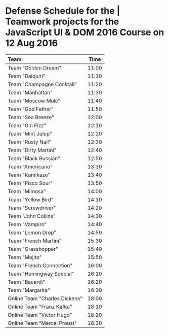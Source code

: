 #   Defense Schedule for the |   Teamwork projects for the JavaScript UI & DOM 2016 Course on 12 Aug 2016


|   Team                          | Time  |
| :------------------------------ | :---: |
|   Team "Golden Dream"           | 11:00 | 
|   Team "Daiquiri"               | 11:10 | 
|   Team "Champagne Cocktail"     | 11:20 | 
|   Team "Manhattan"              | 11:30 | 
|   Team "Moscow Mule"            | 11:40 | 
|   Team "God Father"             | 11:50 | 
|   Team "Sea Breeze"             | 12:00 | 
|   Team "Gin Fizz"               | 12:10 | 
|   Team "Mint Julep"             | 12:20 | 
|   Team "Rusty Nail"             | 12:30 | 
|   Team "Dirty Martini"          | 12:40 | 
|   Team "Black Russian"          | 12:50 | 
|   Team "Americano"              | 13:30 | 
|   Team "Kamikaze"               | 13:40 | 
|   Team "Pisco Sour"             | 13:50 | 
|   Team "Mimosa"                 | 14:00 | 
|   Team "Yellow Bird"            | 14:10 | 
|   Team "Screwdriver"            | 14:20 | 
|   Team "John Collins"           | 14:30 | 
|   Team "Vampiro"                | 14:40 | 
|   Team "Lemon Drop"             | 14:50 | 
|   Team "French Martini"         | 15:30 | 
|   Team "Grasshopper"            | 15:40 | 
|   Team "Mojito"                 | 15:50 | 
|   Team "French Connection"      | 16:00 | 
|   Team "Hemingway Special"      | 16:10 | 
|   Team "Bacardi"                | 16:20 | 
|   Team "Margarita"              | 16:30 | 
|   Online Team "Charles Dickens" | 18:00 | 
|   Online Team "Franz Kafka"     | 18:10 | 
|   Online Team "Victor Hugo"     | 18:20 | 
|   Online Team "Marcel Proust"   | 18:30 | 